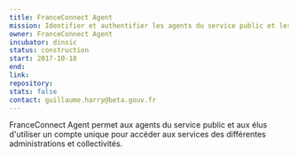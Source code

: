 ```yaml
---
title: FranceConnect Agent
mission: Identifier et authentifier les agents du service public et les élus avec un compte unique
owner: FranceConnect Agent
incubator: dinsic
status: construction
start: 2017-10-18
end:
link:
repository:
stats: false
contact: guillaume.harry@beta.gouv.fr
---
```

FranceConnect Agent permet aux agents du service public et aux élus d'utiliser un compte unique pour accéder aux services des différentes administrations et collectivités.
